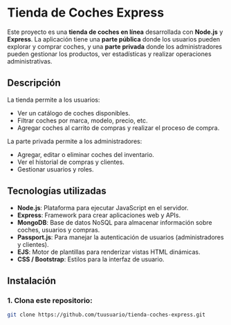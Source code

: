 # Tienda de Coches Express

Este proyecto es una **tienda de coches en línea** desarrollada con **Node.js** y **Express**. La aplicación tiene una **parte pública** donde los usuarios pueden explorar y comprar coches, y una **parte privada** donde los administradores pueden gestionar los productos, ver estadísticas y realizar operaciones administrativas.

## Descripción

La tienda permite a los usuarios:
- Ver un catálogo de coches disponibles.
- Filtrar coches por marca, modelo, precio, etc.
- Agregar coches al carrito de compras y realizar el proceso de compra.

La parte privada permite a los administradores:
- Agregar, editar o eliminar coches del inventario.
- Ver el historial de compras y clientes.
- Gestionar usuarios y roles.

## Tecnologías utilizadas

- **Node.js**: Plataforma para ejecutar JavaScript en el servidor.
- **Express**: Framework para crear aplicaciones web y APIs.
- **MongoDB**: Base de datos NoSQL para almacenar información sobre coches, usuarios y compras.
- **Passport.js**: Para manejar la autenticación de usuarios (administradores y clientes).
- **EJS**: Motor de plantillas para renderizar vistas HTML dinámicas.
- **CSS / Bootstrap**: Estilos para la interfaz de usuario.

## Instalación

### 1. Clona este repositorio:

```bash
git clone https://github.com/tuusuario/tienda-coches-express.git
